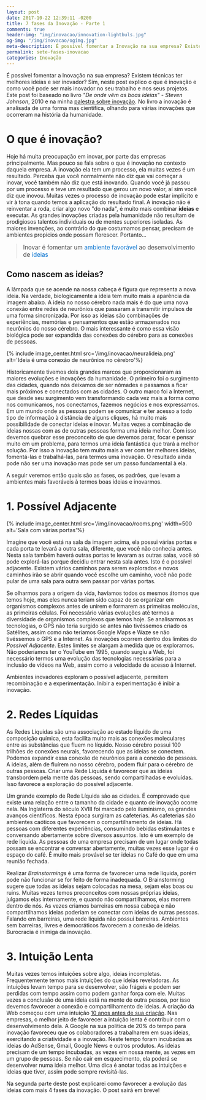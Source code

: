 ```yaml
---
layout: post
date: 2017-10-22 12:39:11 -0200
title: 7 fases da Inovação - Parte 1
comments: true
header-img: "img/inovacao/innovation-lightbuls.jpg"
og-img: "/img/inovacao/ogimg.jpg"
meta-description: É possível fomentar a Inovação na sua empresa? Existem técnicas ter melhores ideias e ser inovador? Sim, neste post explico o que é inovação e como você pode ser mais inovador no seu trabalho e nos seus projetos.
permalink: sete-fases-inovacao
categories: Inovação
---
```


É possível fomentar a Inovação na sua empresa? Existem técnicas ter melhores ideias e ser inovador? Sim, neste post explico o que é inovação e como você pode ser mais inovador no seu trabalho e nos seus projetos. Este post foi baseado no livro *"De onde vêm as boas ideias" - Steven Johnson*, 2010 e na minha [palestra sobre inovação](https://www.youtube.com/watch?v=Rs1rruc-CBM). No livro a inovação é analisada de uma forma mas científica, olhando para várias inovações que ocorreram na história da humanidade.

# O que é inovação?

Hoje há muita preocupação em inovar, por parte das empresas principalmente. Mas pouco se fala sobre o que é inovação no contexto daquela empresa. A inovação ela tem um processo, ela muitas vezes é um resultado. Perceba que você normalmente não diz que vai começar a inovar, você também não diz que está inovando. Quando você já passou por um processo e teve um resultado que gerou um novo valor, aí sim você diz que inovou. Muitas vezes o processo de inovação pode estar implícito e vir à tona quando temos a aplicação do resultado final. A inovação não é reinventar a roda, criar algo novo "do nada", é muito mais combinar **ideias** e executar.
As grandes inovações criadas pela humanidade não resultam de prodigiosos talentos individuais ou de mentes superiores isoladas. As maiores invenções, ao contrário do que costumamos pensar, precisam de ambientes propícios onde possam florescer. Portanto...

<blockquote style="color: #404040; font-size: 110%">
Inovar é fomentar um <span style="color: #0773d0">ambiente favorável</span> ao desenvolvimento de <span style="color: #0773d0">ideias</span>
</blockquote>

## Como nascem as ideias?

A lâmpada que se acende na nossa cabeça é figura que representa a nova ideia. Na verdade, biologicamente a ideia tem muito mais a aparência da imagem abaixo. A ideia no nosso cérebro nada mais é do que uma nova conexão entre redes de neurônios que passaram a transmitir impulsos de uma forma sincronizada. Por isso as ideias são combinações de experiências, memórias e pensamentos que estão armazenados nos neurônios do nosso cérebro. O mais interessante é como essa visão biológica pode ser expandida das conexões do cérebro para as conexões de pessoas.


{% include image_center.html src='/img/inovacao/neuralideia.png' alt='Ideia é uma conexão de neurônios no cérebro'%}

Historicamente tivemos dois grandes marcos que proporcionaram as maiores evoluções e inovações da humanidade. O primeiro foi o surgimento das cidades, quando nós deixamos de ser nômades e passamos a ficar mais próximos e conectados com as cidades. O outro marco foi a Internet, que desde seu surgimento vem transformando cada vez mais a forma como nos comunicamos, nos conectamos, fazemos negócios e nos expressamos. Em um mundo onde as pessoas podem se comunicar e ter acesso a todo tipo de informação à distância de alguns cliques, há muito mais possibilidade de conectar ideias e inovar. Muitas vezes a combinação de ideias nossas com as de outras pessoas forma uma ideia melhor. Com isso devemos quebrar esse preconceito de que devemos parar, focar e pensar muito em um problema, para termos uma ideia fantástica que trará a melhor solução. Por isso a inovação tem muito mais a ver com ter melhores ideias, fomentá-las e trabalhá-las, para termos uma inovação. O resultado ainda pode não ser uma inovação mas pode ser um passo fundamental à ela.

A seguir veremos então quais são as fases, os padrões, que levam a ambientes mais favoráveis à termos boas ideias e inovarmos.

# 1. Possível Adjacente

{% include image_center.html src='/img/inovacao/rooms.png' width=500 alt='Sala com várias portas'%}

Imagine que você está na sala da imagem acima, ela possui várias portas e cada porta te levará a outra sala, diferente, que você não conhecia antes. Nesta sala também haverá outras portas te levaram as outras salas, você só pode explorá-las porque decidiu entrar nesta sala antes. Isto é o possível adjacente. Existem vários caminhos para serem explorados e novos caminhos irão se abrir quando vocẽ escolhe um caminho, vocẽ não pode pular de uma sala para outra sem passar por várias portas.

Se olharmos para a origem da vida, havíamos todos os mesmos átomos que temos hoje, mas eles nunca teriam sido capaz de se organizar em organismos complexos antes de unirem e formarem as primeiras moléculas, as primeiras células. Foi necessário várias evoluções até termos a diversidade de organismos complexos que temos hoje. Se analisarmos as tecnologias, o GPS não teria surgido se antes não tivéssemos criado os Satélites, assim como não teríamos Google Maps e Waze se não tivéssemos o GPS e a Internet. As inovações ocorrem dentro dos limites do *Possível Adjacente*. Estes limites se alargam à medida que os exploramos. Não poderíamos ter o YouTube em 1995, quando surgiu a Web, foi necessário termos uma evolução das tecnologias necessárias para a inclusão de vídeos na Web, assim como a velocidade de acesso à Internet.

Ambientes inovadores exploram o possível adjacente, permitem recombinação e a experimentação. Inibir a experimentação é inibir a inovação.

# 2. Redes Líquidas

As Redes Líquidas são uma associação ao estado líquido de uma composição química, esta facilita muito mais as conexões moleculares entre as substâncias que fluem no líquido. Nosso cérebro possui 100 trilhões de conexões neurais, favorecendo que as ideias se conectem. Podemos expandir essa conexão de neurônios para a conexão de pessoas. A ideias, além de fluírem no nosso cérebro, podem fluir para o cérebro de outras pessoas. Criar uma Rede Líquida é favorecer que as ideias transbordem pela mente das pessoas, sendo compartilhadas e evoluídas. Isso favorece a exploração do possível adjacente.

Um grande exemplo de Rede Líquida são as cidades. É comprovado que existe uma relação entre o tamanho da cidade e quanto de inovação ocorre nela. Na Inglaterra do século XVIII foi marcado pelo iluminismo, os grandes avanços científicos. Nesta época surgiram as cafeterias. As cafeterias são ambientes caóticos que favorecem o compartilhamento de ideias. Há pessoas com diferentes experiências, consumindo bebidas estimulantes e conversando abertamente sobre diversos assuntos. Isto é um exemplo de rede líquida. As pessoas de uma empresa precisam de um lugar onde todas possam se encontrar e conversar abertamente, muitas vezes esse lugar é o espaço do café. É muito mais provável se ter ideias no Café do que em uma reunião fechada.

Realizar *Brainstormings* é uma forma de favorecer uma rede líquida, porém pode não funcionar se for feito de forma inadequada. O Brainstorming sugere que todas as ideias sejam colocadas na mesa, sejam elas boas ou ruins. Muitas vezes temos preconceitos com nossas próprias ideias, julgamos elas internamente, e quando não compartilhamos, elas morrem dentro de nós. As vezes criamos barreiras em nossa cabeça e não compartilhamos ideias poderiam se conectar com ideias de outras pessoas. Falando em barreiras, uma rede líquida não possui barreiras. Ambientes sem barreiras, livres e democráticos favorecem a conexão de ideias. Burocracia é inimiga da inovação.

# 3. Intuição Lenta

Muitas vezes temos intuições sobre algo, ideias incompletas. Frequentemente temos mais intuições do que ideias reveladoras. As intuições levam tempo para se desenvolver, são frágeis e podem ser perdidas com tempo assim como podem ganhar força com ele. Muitas vezes a conclusão de uma ideia está na mente de outra pessoa, por isso devemos favorecer a conexão e compartilhamento de ideias. A criação da Web começou com uma intuição [10 anos antes de sua criação](https://pt.wikipedia.org/wiki/Tim_Berners-Lee). Nas empresas, o melhor jeito de favorecer a intuição lenta é contribuir com o desenvolvimento dela. A Google na sua política de 20% do tempo para inovação favoreceu que os colaboradores a trabalharem em suas ideias, exercitando a criatividade e a inovação. Neste tempo foram incubadas as ideias do AdSense, Gmail, Google News e outros produtos. As ideias precisam de um tempo incubadas, as vezes em nossa mente, as vezes em um grupo de pessoas. Se não cair em esquecimento, ela poderá se desenvolver numa ideia melhor. Uma dica é anotar todas as intuições e ideias que tiver, assim pode sempre revisitá-las.

Na segunda parte deste post explicarei como favorecer a evolução das ideias com mais 4 fases da inovação. O post sairá em breve!

<!-- Na segunda parte deste post explico como favorecer a evolução das ideias com mais 4 fases da inovação.

## [Continue para a parte 2...](/pt2) -->